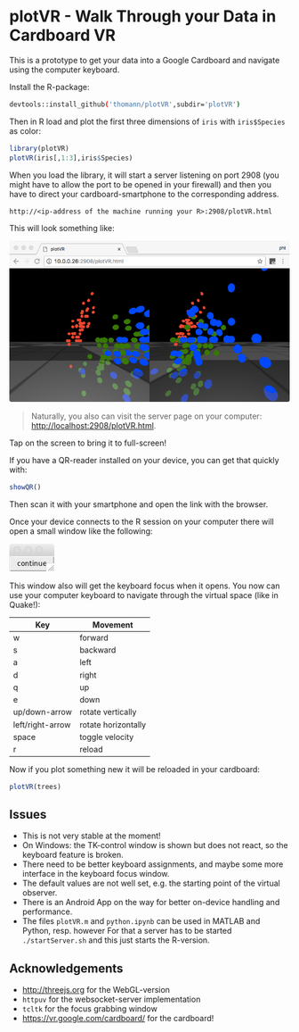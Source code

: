 # plotVR - Walk Through your Data in Cardboard VR

This is a prototype to get your data into a Google Cardboard and navigate using the computer keyboard.

Install the R-package:
```bash
devtools::install_github('thomann/plotVR',subdir='plotVR')
```
Then in R load and plot the first three dimensions of `iris` with `iris$Species` as color:
```r
library(plotVR)
plotVR(iris[,1:3],iris$Species)
```
When you load the library, it will start a server listening on port 2908
(you might have to allow the port to be opened in your firewall)
and then you have to direct your cardboard-smartphone to the corresponding address.
```
http://<ip-address of the machine running your R>:2908/plotVR.html
```
This will look something like:

![VR view](screen-vr.png?raw=true "VR view")

> Naturally, you also can visit the server page on your computer: <http://localhost:2908/plotVR.html>.

Tap on the screen to bring it to full-screen!

If you have a QR-reader installed on your device, you can get that quickly with:
```r
showQR()
```
Then scan it with your smartphone and open the link with the browser.

Once your device connects to the R session on your computer there will open a small window like the following:

![Continue button](screen-tk.png?raw=true "Continue button")

This window also will get the keyboard focus when it opens. You now can use your computer keyboard to navigate through the virtual space (like in Quake!):

|  Key  |  Movement |
|-------|-----------|
|   w   |  forward  |
|   s   | backward  |
|   a   |    left   |
|   d   |   right   |
|   q   |     up    |
|   e   |   down    |
|   up/down-arrow   |   rotate vertically    |
|  left/right-arrow |   rotate horizontally  |
| space |  toggle velocity |
|   r   |  reload   |

Now if you plot something new it will be reloaded in your cardboard:
```r
plotVR(trees)
```

## Issues

* This is not very stable at the moment!
* On Windows: the TK-control window is shown but does not react, so the keyboard feature is broken.
* There need to be better keyboard assignments, and maybe some more interface in the keyboard focus window.
* The default values are not well set, e.g. the starting point of the virtual observer.
* There is an Android App on the way for better on-device handling and performance.
* The files `plotVR.m` and `python.ipynb` can be used in MATLAB and Python, resp. however
  For that a server has to be started `./startServer.sh` and this just starts the R-version.

## Acknowledgements

* <http://threejs.org> for the WebGL-version
* `httpuv` for the websocket-server implementation
* `tcltk` for the focus grabbing window
* <https://vr.google.com/cardboard/> for the cardboard!
